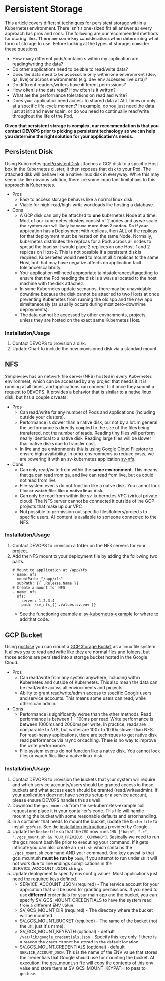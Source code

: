 # Persistent Storage

This article covers different techniques for persistent storage within a Kubernetes environment. There isn't a one-sized fits all answer as every approach has pros and cons. The following are our recommended methods for storing files. There are some key considerations when determining what form of storage to use. Before looking at the types of storage, consider these questions.

* How many different pods/containers within my application are reading/writing the data?
* Do other applications need to be able to read/write data?
* Does the data need to be accessible only within one environment (dev, qa, live) or across environments (e.g. dev env accesses live data)?
* Do different readers/writers have different permissions?
* How often is the data read? How often is it written?
* What are the performance tolerations on read and write?
* Does your application need access to shared data at ALL times or only at a specific life-cycle moment? In example, do you just need the data just at init and never again, or do you need to continually read/write throughout the life of the Pod.

**Given that persistent storage is complex, our recommendation is that you contact DEVOPS prior to picking a persistent technology so we can help you determine the right solution for your application's needs.**

## Persistent Disk

Using Kubernetes [gcePersistentDisk](https://kubernetes.io/docs/concepts/storage/volumes/#gcepersistentdisk) attaches a GCP disk to a specific Host box in the Kubernetes cluster, it then exposes that disk to your Pod. The attached disk will behave like a native linux disk in everyway. While this may seem like the obvious solution, there are some important limitations to this approach in Kubernetes.

* Pros
    *  Easy to access storage behaves like a normal linux disk.
    *  Viable for high-read/high-write workloads like hosting a database.
* Cons
    * A GCP disk can only be attached to **one** kubernetes Node at a time. Most of our kubernetes clusters consist of 2 nodes and as we scale the system out will likely become more than 2 nodes. So if your application has a Deployment with replicas, then ALL of the replicas for that deployment must be hosted on the same Node. Normally, kubernetes distributes the replicas for a Pods across all nodes to spread the load so it would place 2 replices on one Host-1 and 2 replicas on Host-2. This is not possible if a persistent disk is required, Kubernetes would need to mount all 4 replicas to the same Host, but that may have negative affects on application fault tolerance/scalability.
    * Your application will need appropriate taints/tolerances/targetting to ensure that the Pod needing the disk is always allocated to the host machine with the disk attached.
    * In some Kubernetes update scenarios, there may be unavoidable downtime because the disk cannot be attached to two Hosts at once preventing Kubernetes from running the old app and the new app simultaneously (as usually occurs during most zero-downtime deployments).
    * The data cannot be accessed by other environments, projects, unless they are hosted on the exact same Kubernetes Host.

### Installation/Usage

1. Contact DEVOPS to provision a disk.
2. Update Chart to include the new provisioned disk via a standard mount.

## NFS

Simpleview has an network file server (NFS) hosted in every Kubernetes environment, which can be accessed by any project that needs it. It is running at all times, and applications can connect to it once they submit a request to DEVOPS. It provides a behavior that is similar to a native linux disk, but has a couple caveats.

* Pros
    * Can read/write for any number of Pods and Applications (including outside your clusters).
    * Performance is slower than a native disk, but not by a lot. In general the performance is directly coupled to the size of the files being transfered, not the number of reads. Reading tiny files will perform nearly identical to a native disk. Reading large files will be slower than native disks due to transfer cost.
    * In live and qa environments this is using [Google Cloud Filestore](https://cloud.google.com/filestore) to ensure high availability. In other environments to reduce costs, we are powering it with an sv-kubernetes application [sv-nfs](https://github.com/simpleviewinc/sv-nfs).
* Cons
    * Can only read/write from within the **same environment**. This means that qa can read from qa, and live can read from live, but qa could not read from live.
    * File-system events do not function like a native disk. You cannot lock files or watch files like a native linux disk.
    * Can only be read from within the sv-kubernetes VPC (virtual private cloud). The NFS server cannot be connected it outside of the GCP projects that make up our VPC.
    * Not possible to permission out specific files/folders/projects to specific users. All content is available to someone connected to the NFS.

### Installation/Usage

1. Contact DEVOPS to provision a folder on the NFS servers for your project.
2. Add the NFS mount to your deployment file by adding the following two parts.
    ```
    # Mount to application at /app/nfs
    - name: nfs
      mountPath: "/app/nfs"
      subPath: {{ .Release.Name }}
    # Create a mount for NFS
    - name: nfs
      nfs:
        server: 1.2.3.4
        path: /sv_nfs_{{ .Values.sv.env }}
    ```
    * See the functioning example at [sv-kubernetes-example](https://github.com/simpleviewinc/sv-kubernetes-example) for where to add that code.

## GCP Bucket

Using [gcsfuse](https://cloud.google.com/storage/docs/gcs-fuse) you can mount a [GCP Storage Bucket](https://cloud.google.com/storage/docs) as a linux file system. It allows you to read and write like they are normal files and folders, but those actions are persisted into a storage bucket hosted in the Google Cloud.

* Pros
    * Can read/write from any system anywhere, including within Kubernetes and outside of Kubernetes. This also mean the data can be read/write across all environments and projects.
    * Ability to grant read/write/admin access to specific Google users and service accounts. This means some users can read, while others can admin.
* Cons
    * Performance is significantly worse than the other methods. Read performance is between 1 - 100ms per read. Write performance is between 1000ms and 2000ms per write. In practice, reads are comparable to NFS, but writes are 100x to 1000x slower than NFS. For read-heavy applications, there are techniques to get native disk read performance via rsync or caching. There is no way to improve the write performance.
    * File-system events do not function like a native disk. You cannot lock files or watch files like a native linux disk.

### Installation/Usage

1. Contact DEVOPS to provision the buckets that your system will require and which service accounts/users should be granted access to those buckets and what access each should be granted (read/write/admin). If your application does not have secrets setup or a service account, please ensure DEVOPS handles this as well.
1. Download the `gcs_mount.sh` from the sv-kubernetes-example pull request and place it in your container's code. This file will handle mounting the bucket with some reasonable defaults and error handling.
1. In a container that needs to mount the bucket, update the `Dockerfile` to install `gcsfuse`. See the [installation instructions](https://github.com/GoogleCloudPlatform/gcsfuse/blob/master/docs/installing.md) provided by Google.
1. Update the `Dockerfile` so that the `CMD` now runs `CMD ["bash", "-c", "./gcs_mount.sh && YOUR_PREVIOUS _COMMAND"]`. Basically we need to run the gcs_mount bash file prior to executing your command. If it gets intricate you can also create an `init.sh` which contains the `./gcs_mount.sh` command AND your command. One key caveat is that gcs_mount.sh **must be run by** `bash`, if you attempt to run under `sh` it will not work due to line endings complications in the SERVICE_ACCOUNT_JSON strings.
1. Update deployment to specify env config values. Most applications just need the required keys defined.
    * SERVICE_ACCOUNT_JSON (required) - The service account for your application that will be used for granting permissions. If you need to use **different** credentials for your main app and the bucket, you can specify SV_GCS_MOUNT_CREDENTIALS to have the system read from a different ENV value.
    * SV_GCS_MOUNT_DIR (required) - The directory where the bucket will be mounted.
    * SV_GCS_MOUNT_BUCKET (required) - The name of the bucket (not the url, just it's name).
    * SV_GCS_MOUNT_KEYPATH (optional) - default `/var/lib/google_credentials.json` - Specify this key only if there is a reason the creds cannot be stored in the default location.
    * SV_GCS_MOUNT_CREDENTIALS (optional) - default `SERVICE_ACCOUNT_JSON`. This is the name of the ENV value that stores the credentials that Google should use for mounting the bucket. At execution, the gcs_mount.sh file will copy the contents of this env value and store them at SV_GCS_MOUNT_KEYPATH to pass to `gcsfuse`.
